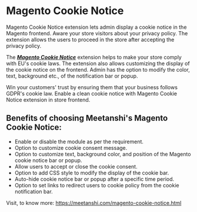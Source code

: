 # Magento Cookie Notice

Magento Cookie Notice extension lets admin display a cookie notice in the Magento frontend. Aware your store visitors about your privacy policy. The extension allows the users to proceed in the store after accepting the privacy policy.

The [***Magento Cookie Notice***](https://meetanshi.com/magento-cookie-notice.html) extension helps to make your store comply with EU's cookie laws. The extension also allows customizing the display of the cookie notice on the frontend. Admin has the option to modify the color, text, background etc., of the notification bar or popup.

Win your customers' trust by ensuring them that your business follows GDPR's cookie law. Enable a clean cookie notice with Magento Cookie Notice extension in store frontend.

## Benefits of choosing Meetanshi's Magento Cookie Notice:
* Enable or disable the module as per the requirement.
* Option to customize cookie consent message.
* Option to customize text, background color, and position of the Magento cookie notice bar or popup.
* Allow users to accept or close the cookie consent.
* Option to add CSS style to modify the display of the cookie bar.
* Auto-hide cookie notice bar or popup after a specific time period. 
* Option to set links to redirect users to cookie policy from the cookie notification bar.


Visit, to know more: https://meetanshi.com/magento-cookie-notice.html
